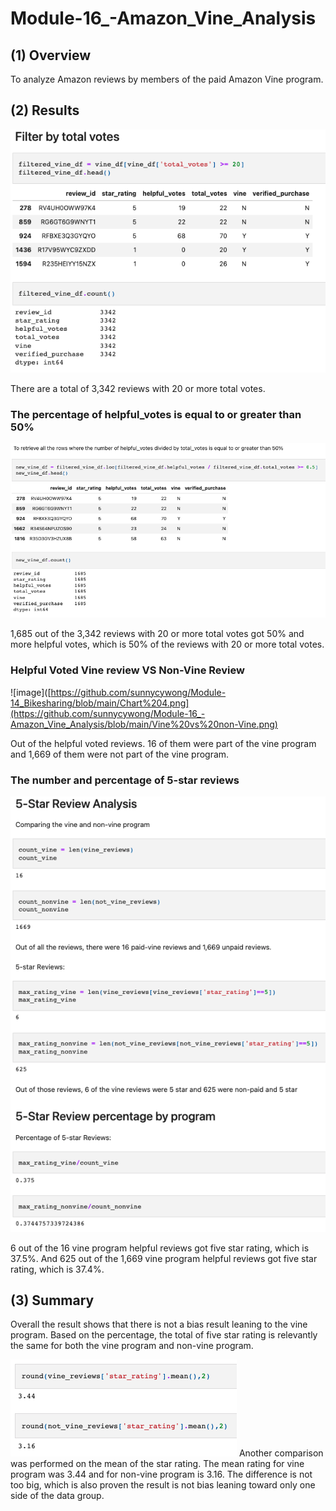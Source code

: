 # Module-16_-Amazon_Vine_Analysis

## (1) Overview 
To analyze Amazon reviews by members of the paid Amazon Vine program. 

## (2) Results                                                                     
![image](https://github.com/sunnycywong/Module-16_-Amazon_Vine_Analysis/blob/main/Total%20Votes_More%20than%2020.png)

There are a total of 3,342 reviews with 20 or more total votes. 

### The percentage of helpful_votes is equal to or greater than 50%

![image](https://github.com/sunnycywong/Module-16_-Amazon_Vine_Analysis/blob/main/Helpful%20Vote_More%20than%2050.png)

1,685 out of the 3,342 reviews with 20 or more total votes got 50% and more helpful votes, which is 50% of the reviews with 20 or more total votes. 

### Helpful Voted Vine review VS Non-Vine Review

![image]([https://github.com/sunnycywong/Module-14_Bikesharing/blob/main/Chart%204.png](https://github.com/sunnycywong/Module-16_-Amazon_Vine_Analysis/blob/main/Vine%20vs%20non-Vine.png)

Out of the helpful voted reviews. 16 of them were part of the vine program and 1,669 of them were not part of the vine program. 

### The number and percentage of 5-star reviews

![image](https://github.com/sunnycywong/Module-16_-Amazon_Vine_Analysis/blob/main/5%20star%20review.png)

6 out of the 16 vine program helpful reviews got five star rating, which is 37.5%. And 625 out of the 1,669 vine program helpful reviews got five star rating, which is 37.4%.

## (3) Summary    
Overall the result shows that there is not a bias result leaning to the vine program. Based on the percentage, the total of five star rating is relevantly the same for both the vine program and non-vine program. 

![image](https://github.com/sunnycywong/Module-16_-Amazon_Vine_Analysis/blob/main/Star%20rating%20mean.png)
Another comparison was performed on the mean of the star rating. The mean rating for vine program was 3.44 and for non-vine program is 3.16. The difference is not too big, which is also proven the result is not bias leaning toward only one side of the data group. 

